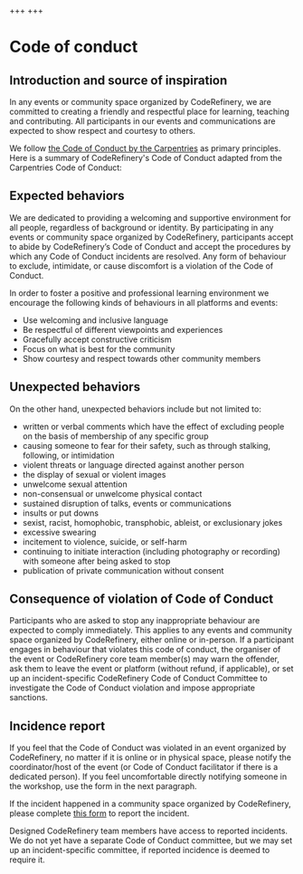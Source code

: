 +++
+++

# Code of conduct

## Introduction and source of inspiration

In any events or community space organized by CodeRefinery, we are committed to
creating a friendly and respectful place for learning, teaching and
contributing. All participants in our events and communications are expected to
show respect and courtesy to others. 

We follow [the Code of Conduct by the
Carpentries](https://docs.carpentries.org/topic_folders/policies/code-of-conduct.html)
as primary principles.  Here is a summary of CodeRefinery's Code of Conduct
adapted from the Carpentries Code of Conduct:


## Expected behaviors

We are dedicated to providing a welcoming and supportive environment for all
people, regardless of background or identity. By participating in any events or
community space organized by CodeRefinery, participants accept to abide by
CodeRefinery’s Code of Conduct and accept the procedures by which any Code of
Conduct incidents are resolved. Any form of behaviour to exclude, intimidate,
or cause discomfort is a violation of the Code of Conduct. 

In order to foster a positive and professional learning environment we encourage the following kinds of behaviours in all platforms and events:

 - Use welcoming and inclusive language
 - Be respectful of different viewpoints and experiences
 - Gracefully accept constructive criticism
 - Focus on what is best for the community
 - Show courtesy and respect towards other community members


## Unexpected behaviors

On the other hand, unexpected behaviors include but not limited to:

- written or verbal comments which have the effect of excluding people on the basis of membership of any specific group
- causing someone to fear for their safety, such as through stalking, following, or intimidation
- violent threats or language directed against another person
- the display of sexual or violent images
- unwelcome sexual attention
- non-consensual or unwelcome physical contact
- sustained disruption of talks, events or communications
- insults or put downs
- sexist, racist, homophobic, transphobic, ableist, or exclusionary jokes
- excessive swearing
- incitement to violence, suicide, or self-harm
- continuing to initiate interaction (including photography or recording) with someone after being asked to stop
- publication of private communication without consent


## Consequence of violation of Code of Conduct

Participants who are asked to stop any inappropriate behaviour are expected to
comply immediately. This applies to any events and community space organized by
CodeRefinery, either online or in-person. If a participant engages in behaviour
that violates this code of conduct, the organiser of the event or CodeRefinery
core team member(s) may warn the offender, ask them to leave the event or
platform (without refund, if applicable), or set up an incident-specific
CodeRefinery Code of Conduct Committee to investigate the Code of Conduct
violation and impose appropriate sanctions.


## Incidence report

If you feel that the Code of Conduct was violated in an event organized by
CodeRefinery, no matter if it is online or in physical space, please notify the
coordinator/host of the event (or Code of Conduct facilitator if there is a
dedicated person). If you feel uncomfortable directly notifying someone in the
workshop, use the form in the next paragraph.

If the incident happened in a community space organized by CodeRefinery, please
complete [this form](https://indico.neic.no/event/183/surveys/47) to report the
incident.

Designed CodeRefinery team members have access to reported incidents. We do not
yet have a separate Code of Conduct committee, but we may set up an
incident-specific committee, if reported incidence is deemed to require it.
